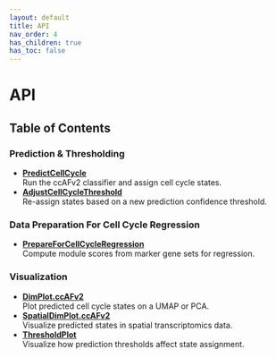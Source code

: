```yaml
---
layout: default
title: API
nav_order: 4
has_children: true
has_toc: false
---
```


# API

## Table of Contents

### Prediction & Thresholding
  - **[PredictCellCycle](https://plaisier-lab.github.io/ccafv2_Rv2/src/PredictCellCycle.html)**  
    Run the ccAFv2 classifier and assign cell cycle states.
  - **[AdjustCellCycleThreshold](https://plaisier-lab.github.io/ccafv2_Rv2/src/AdjustCellCycleThreshold.html)**  
    Re-assign states based on a new prediction confidence threshold.
    
### Data Preparation For Cell Cycle Regression 
  -  **[PrepareForCellCycleRegression](https://plaisier-lab.github.io/ccafv2_Rv2/src/PrepareForCellCycleRegression.html)**  
    Compute module scores from marker gene sets for regression.  

### Visualization
  - **[DimPlot.ccAFv2](https://plaisier-lab.github.io/ccafv2_Rv2/src/DimPlotccAFv2.html)**  
    Plot predicted cell cycle states on a UMAP or PCA.
  - **[SpatialDimPlot.ccAFv2](https://plaisier-lab.github.io/ccafv2_Rv2/src/SpatialDimPlotccAFv2.html)**  
    Visualize predicted states in spatial transcriptomics data.  
  - **[ThresholdPlot](https://plaisier-lab.github.io/ccafv2_Rv2/src/ThresholdPlot.html)**  
    Visualize how prediction thresholds affect state assignment.  

